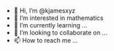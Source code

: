 - 👋 Hi, I’m @kjamesxyz
- 👀 I’m interested in mathematics
- 🌱 I’m currently learning ...
- 💞️ I’m looking to collaborate on ...
- 📫 How to reach me ...

<!---
kjamesxyz/kjamesxyz is a ✨ special ✨ repository because its `README.md` (this file) appears on your GitHub profile.
You can click the Preview link to take a look at your changes.
--->
